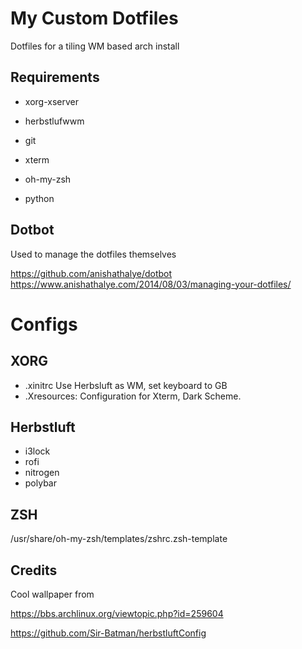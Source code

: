 # My Custom Dotfiles

Dotfiles for a tiling WM based arch install

## Requirements

 - xorg-xserver
 - herbstlufwwm
 
 - git
 - xterm
 - oh-my-zsh
 - python


## Dotbot

Used to manage the dotfiles themselves

https://github.com/anishathalye/dotbot
https://www.anishathalye.com/2014/08/03/managing-your-dotfiles/



# Configs

## XORG

 - .xinitrc   Use Herbsluft as WM,  set keyboard to GB
 - .Xresources:  Configuration for Xterm, Dark Scheme.


## Herbstluft

  - i3lock
  - rofi
  - nitrogen
  - polybar
  
## ZSH

/usr/share/oh-my-zsh/templates/zshrc.zsh-template
  
  
## Credits 

Cool wallpaper from 

https://bbs.archlinux.org/viewtopic.php?id=259604

https://github.com/Sir-Batman/herbstluftConfig
